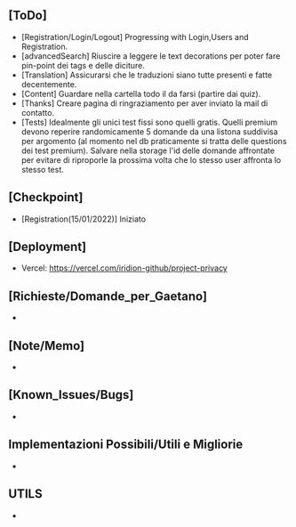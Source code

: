 ## [ToDo]
- [Registration/Login/Logout] Progressing with Login,Users and Registration. 
- [advancedSearch] Riuscire a leggere le text decorations per poter fare pin-point dei tags e delle diciture.
- [Translation] Assicurarsi che le traduzioni siano tutte presenti e fatte decentemente.
- [Content] Guardare nella cartella todo il da farsi (partire dai quiz).
- [Thanks] Creare pagina di ringraziamento per aver inviato la mail di contatto.
- [Tests] Idealmente gli unici test fissi sono quelli gratis. Quelli premium devono reperire randomicamente 5 domande da una listona suddivisa per argomento (al momento nel db praticamente si tratta delle questions dei test premium). Salvare nella storage l'id delle domande affrontate per evitare di riproporle la prossima volta che lo stesso user affronta lo stesso test.

## [Checkpoint]
- [Registration(15/01/2022)] Iniziato
## [Deployment]
- Vercel: https://vercel.com/iridion-github/project-privacy

## [Richieste/Domande_per_Gaetano]
-
## [Note/Memo]
- 
## [Known_Issues/Bugs]
-
## Implementazioni Possibili/Utili e Migliorie
- 

## UTILS
- 